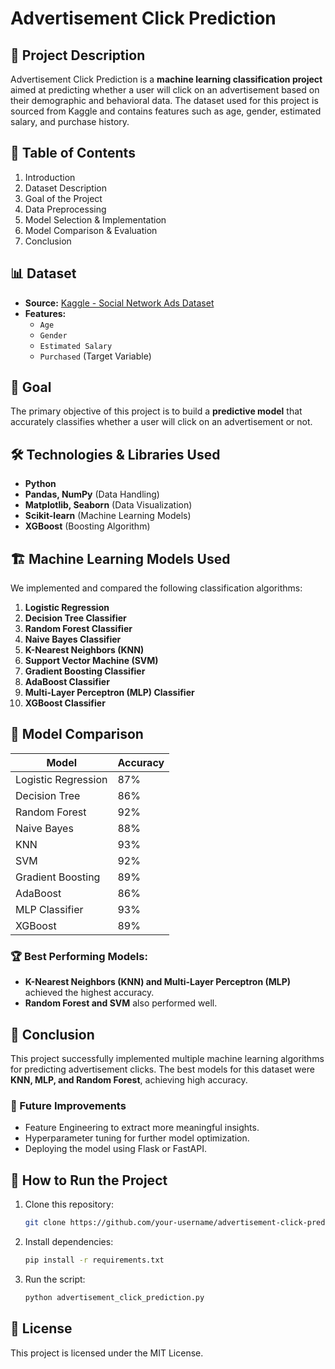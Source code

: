 # Advertisement Click Prediction

## 📌 Project Description
Advertisement Click Prediction is a **machine learning classification project** aimed at predicting whether a user will click on an advertisement based on their demographic and behavioral data. The dataset used for this project is sourced from Kaggle and contains features such as age, gender, estimated salary, and purchase history.

## 📂 Table of Contents
1. Introduction
2. Dataset Description
3. Goal of the Project
4. Data Preprocessing
5. Model Selection & Implementation
6. Model Comparison & Evaluation
7. Conclusion

## 📊 Dataset
- **Source:** [Kaggle - Social Network Ads Dataset](https://www.kaggle.com/datasets/akram24/social-network-ads)
- **Features:**
  - `Age`
  - `Gender`
  - `Estimated Salary`
  - `Purchased` (Target Variable)

## 🎯 Goal
The primary objective of this project is to build a **predictive model** that accurately classifies whether a user will click on an advertisement or not.

## 🛠️ Technologies & Libraries Used
- **Python**
- **Pandas, NumPy** (Data Handling)
- **Matplotlib, Seaborn** (Data Visualization)
- **Scikit-learn** (Machine Learning Models)
- **XGBoost** (Boosting Algorithm)

## 🏗️ Machine Learning Models Used
We implemented and compared the following classification algorithms:
1. **Logistic Regression**
2. **Decision Tree Classifier**
3. **Random Forest Classifier**
4. **Naive Bayes Classifier**
5. **K-Nearest Neighbors (KNN)**
6. **Support Vector Machine (SVM)**
7. **Gradient Boosting Classifier**
8. **AdaBoost Classifier**
9. **Multi-Layer Perceptron (MLP) Classifier**
10. **XGBoost Classifier**

## 🔬 Model Comparison
| Model | Accuracy |
|--------|----------|
| Logistic Regression | 87% |
| Decision Tree | 86% |
| Random Forest | 92% |
| Naive Bayes | 88% |
| KNN | 93% |
| SVM | 92% |
| Gradient Boosting | 89% |
| AdaBoost | 86% |
| MLP Classifier | 93% |
| XGBoost | 89% |

### **🏆 Best Performing Models:**
- **K-Nearest Neighbors (KNN) and Multi-Layer Perceptron (MLP)** achieved the highest accuracy.
- **Random Forest and SVM** also performed well.

## 📌 Conclusion
This project successfully implemented multiple machine learning algorithms for predicting advertisement clicks. The best models for this dataset were **KNN, MLP, and Random Forest**, achieving high accuracy.

### 🚀 Future Improvements
- Feature Engineering to extract more meaningful insights.
- Hyperparameter tuning for further model optimization.
- Deploying the model using Flask or FastAPI.

## 🔗 How to Run the Project
1. Clone this repository:
   ```bash
   git clone https://github.com/your-username/advertisement-click-prediction.git
   ```
2. Install dependencies:
   ```bash
   pip install -r requirements.txt
   ```
3. Run the script:
   ```bash
   python advertisement_click_prediction.py
   ```

## 📜 License
This project is licensed under the MIT License.

